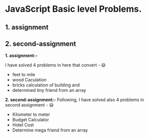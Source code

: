 # JavaScript Basic level Problems.

## 1. assignment

## 2. second-assignment

**1. assignment:-**

I have solved 4 problems in here that convert - 😃

- feet to mile
- wood Caculation
- bricks calculation of building and
- determined tiny friend from an array

**2. second-assignment:-**
Following, I have solved also 4 problems in second assignment - 😃

- Kilometer to meter
- Budget Calculator
- Hotel Cost
- Determine mega friend from an array
